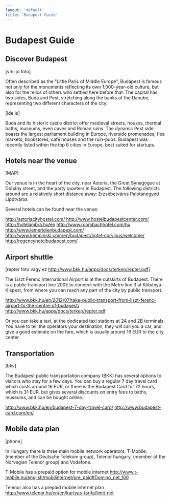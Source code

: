 ```yaml
---
layout: 'default'
title: 'Budapest Guide'
---
```


<h1>
	Budapest Guide
</h1>

## Discover Budapest

[vmi jo foto]

Often described as the "Little Paris of Middle Europe", Budapest is famous not only for the monuments reflecting its own 1,000-year-old culture, but also for the relics of others who settled here before that. The capital has two sides, Buda and Pest, stretching along the banks of the Danube, representing two different characters of the city.

[ide is]

Buda and its historic castle district offer medieval streets, houses, thermal baths, museums, even caves and Roman ruins. The dynamic Pest side boasts the largest parliament building in Europe, riverside promenades, flea markets, bookstores, café houses and the ruin-pubs.
Budapest was recently listed within the top 6 cities in Europe, best suited for startups.


## Hotels near the venue

[MAP]

Our venue is in the heart of the city, near Astoria, the Great Synagogue at Dohány street, and the party quarters in Budapest. The following districts around are a relatively short distance away:
Erzsébetváros
Palotanegyed
Lipótváros

Several hotels can be found near the venue:

http://astoriacityhostel.com/
http://www.hostelbudapestcenter.com/
http://hotelambra.hu/en
http://www.roombachhotel.com/hu
http://www.lemeridienbudapest.com/
http://www.kempinski.com/en/budapest/hotel-corvinus/welcome/
http://regencyhotelbudapest.com/


## Airport shuttle

[repter foto vagy ez http://www.bkk.hu/apps/docs/terkep/repter.pdf]

The Liszt Ferenc International Airport is at the outskirts of Budapest. There is a public transport line 200E to connect with the Metro line 3 at Kőbánya-Kispest, from where you can reach any part of the city by public transport.

http://www.bkk.hu/en/2012/07/take-public-transport-from-liszt-ferenc-airport-to-the-centre-of-budapest/
http://www.bkk.hu/apps/docs/terkep/repter.pdf

Or you can take a taxi, at the dedicated taxi stations at 2A and 2B terminals. You have to tell the operators your destination, they will call you a car, and give a good estimate on the fare, which is usually around 19 EUR to the city center.

## Transportation

[bkv]

The Budapest public transportation company (BKK) has several options to visitors who stay for a few days. You can buy a regular 7 day travel card which costs around 16 EUR, or there is the Budapest Card for 72 hours, which is 31 EUR, but gives several discounts on entry fees to baths, museums, and can be bought online.

http://www.bkk.hu/en/budapest-7-day-travel-card/
http://www.budapest-card.com/en/

## Mobile data plan

[phone]

In Hungary there is three main mobile network operators, T-Mobile, (member of the Deutsche Telekom group), Telenor hungary, (member of the Norvegian Telenor group) and Vodafone.

T-Mobile has a prepaid option for mobile internet
http://www.t-mobile.hu/english/mobilinternet/pre_paid#Domino_net_100

Telenor also has a prepaid mobile internet plan
http://www.telenor.hu/en/en/kartyas-tarifa/limit-net




